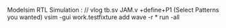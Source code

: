 Modelsim RTL Simulation : //
vlog tb.sv JAM.v +define+P1 (Select Patterns you wanted)
vsim -gui work.testfixture
add wave -r *
run -all
